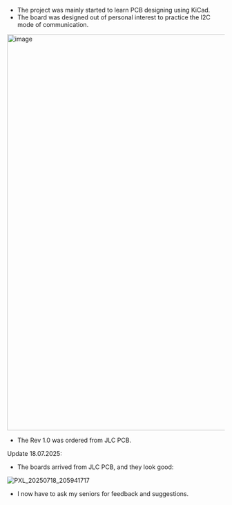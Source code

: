 - The project was mainly started to learn PCB designing using KiCad. 
- The board was designed out of personal interest to practice the I2C mode of communication.

<img width="1204" height="916" alt="image" src="https://github.com/user-attachments/assets/4bcec24b-82cc-4a3e-a419-c1917848e8f8" />

- The Rev 1.0 was ordered from JLC PCB.

Update 18.07.2025:
- The boards arrived from JLC PCB, and they look good:

![PXL_20250718_205941717](https://github.com/user-attachments/assets/c948a4cc-1d6f-43fa-88dd-391dbc97ae03)
  

- I now have to ask my seniors for feedback and suggestions.
